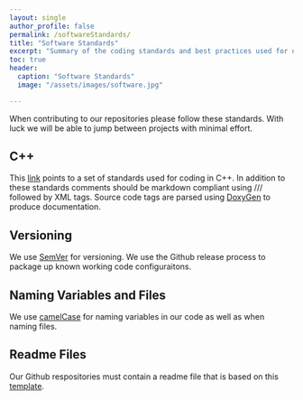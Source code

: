 ```yaml
---
layout: single
author_profile: false
permalink: /softwareStandards/
title: "Software Standards"
excerpt: "Summary of the coding standards and best practices used for our projects."
toc: true
header:
  caption: "Software Standards"
  image: "/assets/images/software.jpg"

---
```

When contributing to our repositories please follow these standards. With luck we will be able to jump between projects
with minimal effort.

## C++
This <a href="http://www.edparrish.net/common/cppdoc.html">link</a> points to a set of standards used for coding in C++. 
In addition to these standards comments should be markdown compliant using /// followed by XML tags. Source code tags are 
parsed using <a href="https://en.wikipedia.org/wiki/Doxygen">DoxyGen</a> to produce documentation.

## Versioning
We use <a href="http://semver.org/">SemVer</a> for versioning. We use the Github release process to package up known working 
code configuraitons.

## Naming Variables and Files
We use <a href="https://en.wikipedia.org/wiki/Camel_case">camelCase</a> for naming variables in our code as well as when naming files. 

## Readme Files
Our Github respositories must contain a readme file that is based on this 
<a href="https://github.com/va3wam/TWIPe/blob/Andrew/README.md">template</a>.
